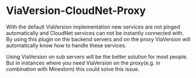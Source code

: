# ViaVersion-CloudNet-Proxy

With the default ViaVersion implementation new services are not pinged automatically and CloudNet services can not be instantly connected with.
By using this plugin on the backend servers and on the proxy ViaVersion will automatically know how to handle these services.

Using ViaVersion on sub servers will be the better solution for most people. But in instances where you need ViaVersion on the proxy(e.g. in
combination with Minestom) this could solve this issue. 